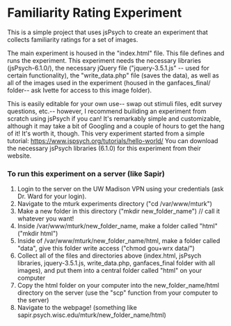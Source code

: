 # Familiarity Rating Experiment
This is a simple project that uses jsPsych to create an experiment that collects familiarity ratings for a set of images.

The main experiment is housed in the "index.html" file. This file defines and runs the experiment. 
This experiment needs the necessary libraries (jsPsych-6.1.0/), the necessary jQuery file ("jquery-3.5.1.js" -- used for certain functionality), the "write_data.php" file (saves the data), as well as all of the images used in the experiment (housed in the ganfaces_final/ folder-- ask Ivette for access to this image folder). 

This is easily editable for your own use-- swap out stimuli files, edit survey questions, etc.-- however, I recommend builiding an experiment from scratch using jsPsych if you can!
It's remarkably simple and customizable, although it may take a bit of Googling and a couple of hours to get the hang of it! It's worth it, though. This very experiment started from a simple tutorial: https://www.jspsych.org/tutorials/hello-world/
You can download the necessary jsPsych libraries (6.1.0) for this experiment from their website.


### To run this experiment on a server (like Sapir)
1. Login to the server on the UW Madison VPN using your credentials (ask Dr. Ward for your login). 
2. Navigate to the mturk experiments directory ("cd /var/www/mturk")
3. Make a new folder in this directory ("mkdir new_folder_name") // call it whatever you want!
4. Inside /var/www/mturk/new_folder_name, make a folder called "html" ("mkdir html")
5. Inside of /var/www/mturk/new_folder_name/html, make a folder called "data", give this folder write access ("chmod gou+wrx data/")
4. Collect all of the files and directories above (index.html, jsPsych libraries, jquery-3.5.1.js, write_data.php, ganfaces_final folder with all images), and put them into a central folder called "html" on your computer
5. Copy the html folder on your computer into the new_folder_name/html directory on the server (use the "scp" function from your computer to the server)
6. Navigate to the webpage! (something like sapir.psych.wisc.edu/mturk/new_folder_name/html)
